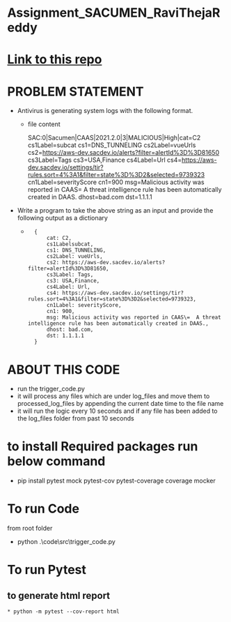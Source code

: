 # Assignment_SACUMEN_RaviThejaReddy

# [Link to this repo](https://github.com/RaviThejaReddy/Assignment_SACUMEN_RaviThejaReddy)

# PROBLEM STATEMENT

* Antivirus is generating system logs with the following format.
    * file content

        SAC:0|Sacumen|CAAS|2021.2.0|3|MALICIOUS|High|cat=C2 cs1Label=subcat cs1=DNS_TUNNELING cs2Label=vueUrls cs2=https://aws-dev.sacdev.io/alerts?filter=alertId%3D%3D81650 cs3Label=Tags cs3=USA,Finance cs4Label=Url cs4=https://aws-dev.sacdev.io/settings/tir?rules.sort=4%3A1&filter=state%3D%3D2&selected=9739323 cn1Label=severityScore cn1=900 msg=Malicious activity was reported in CAAS\= A threat intelligence rule has been automatically created in DAAS. dhost=bad.com dst=1.1.1.1
* Write a program to take the above string as an input and provide the following output as a dictionary
    * ```
        {   
            cat: C2,
            cs1Labelsubcat,
            cs1: DNS_TUNNELING,
            cs2Label: vueUrls,
            cs2: https://aws-dev.sacdev.io/alerts?filter=alertId%3D%3D81650,
            cs3Label: Tags,
            cs3: USA,Finance,
            cs4Label: Url,
            cs4: https://aws-dev.sacdev.io/settings/tir?rules.sort=4%3A1&filter=state%3D%3D2&selected=9739323,
            cn1Label: severityScore,
            cn1: 900,
            msg: Malicious activity was reported in CAAS\=  A threat intelligence rule has been automatically created in DAAS.,
            dhost: bad.com,
            dst: 1.1.1.1
        }

# ABOUT THIS CODE
* run the trigger_code.py
* it will process any files which are under log_files and move them to processed_log_files by appending the current date time to the file name
* it will run the logic every 10 seconds and if any file has been added to the log_files folder from past 10 seconds 



#  to install Required packages  run below command
* pip install pytest mock pytest-cov pytest-coverage coverage mocker


# To run Code
from root folder 
* python .\code\src\trigger_code.py

# To run Pytest
## to generate html report 
    * python -m pytest --cov-report html


